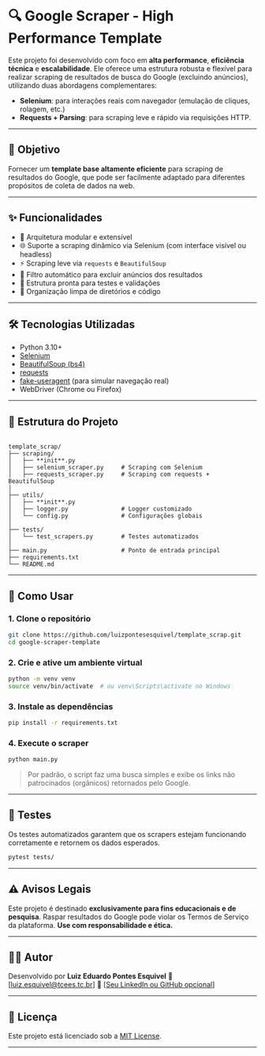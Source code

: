 # 🔍 Google Scraper - High Performance Template

Este projeto foi desenvolvido com foco em **alta performance**, **eficiência técnica** e **escalabilidade**. Ele oferece uma estrutura robusta e flexível para realizar scraping de resultados de busca do Google (excluindo anúncios), utilizando duas abordagens complementares:

- **Selenium**: para interações reais com navegador (emulação de cliques, rolagem, etc.)
- **Requests + Parsing**: para scraping leve e rápido via requisições HTTP.

---

## 📌 Objetivo

Fornecer um **template base altamente eficiente** para scraping de resultados do Google, que pode ser facilmente adaptado para diferentes propósitos de coleta de dados na web.

---

## ✨ Funcionalidades

- 🔧 Arquitetura modular e extensível
- 🌐 Suporte a scraping dinâmico via Selenium (com interface visível ou headless)
- ⚡ Scraping leve via `requests` e `BeautifulSoup`
- 🚫 Filtro automático para excluir anúncios dos resultados
- 🧪 Estrutura pronta para testes e validações
- 📁 Organização limpa de diretórios e código

---

## 🛠️ Tecnologias Utilizadas

- Python 3.10+
- [Selenium](https://www.selenium.dev/)
- [BeautifulSoup (bs4)](https://www.crummy.com/software/BeautifulSoup/)
- [requests](https://docs.python-requests.org/en/latest/)
- [fake-useragent](https://pypi.org/project/fake-useragent/) (para simular navegação real)
- WebDriver (Chrome ou Firefox)

---

## 📂 Estrutura do Projeto

```

template_scrap/
├── scraping/
│   ├── **init**.py
│   ├── selenium_scraper.py     # Scraping com Selenium
│   ├── requests_scraper.py     # Scraping com requests + BeautifulSoup
│
├── utils/
│   ├── **init**.py
│   ├── logger.py               # Logger customizado
│   └── config.py               # Configurações globais
│
├── tests/
│   └── test_scrapers.py        # Testes automatizados
│
├── main.py                     # Ponto de entrada principal
├── requirements.txt
└── README.md

````

---

## 🚀 Como Usar

### 1. Clone o repositório
```bash
git clone https://github.com/luizpontesesquivel/template_scrap.git
cd google-scraper-template
````

### 2. Crie e ative um ambiente virtual

```bash
python -m venv venv
source venv/bin/activate  # ou venv\Scripts\activate no Windows
```

### 3. Instale as dependências

```bash
pip install -r requirements.txt
```

### 4. Execute o scraper

```bash
python main.py
```

> Por padrão, o script faz uma busca simples e exibe os links não patrocinados (orgânicos) retornados pelo Google.

---

## 🧪 Testes

Os testes automatizados garantem que os scrapers estejam funcionando corretamente e retornem os dados esperados.

```bash
pytest tests/
```

---

## ⚠️ Avisos Legais

Este projeto é destinado **exclusivamente para fins educacionais e de pesquisa**. Raspar resultados do Google pode violar os Termos de Serviço da plataforma. **Use com responsabilidade e ética.**

---

## 👨‍💻 Autor

Desenvolvido por **Luiz Eduardo Pontes Esquivel**
📧 [luiz.esquivel@tcees.tc.br]
🔗 [[Seu LinkedIn ou GitHub opcional](https://github.com/luizpontesesquivel)]

---

## 📄 Licença

Este projeto está licenciado sob a [MIT License](LICENSE).

---
